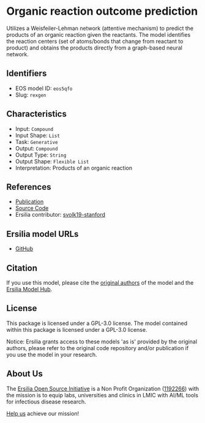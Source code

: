 # Organic reaction outcome prediction

Utilizes a Weisfeiler-Lehman network (attentive mechanism) to predict the products of an organic reaction given the reactants. The model identifies the reaction centers (set of atoms/bonds that change from reactant to product) and obtains the products directly from a graph-based neural network.

## Identifiers

* EOS model ID: `eos5qfo`
* Slug: `rexgen`

## Characteristics

* Input: `Compound`
* Input Shape: `List`
* Task: `Generative`
* Output: `Compound`
* Output Type: `String`
* Output Shape: `Flexible List`
* Interpretation: Products of an organic reaction

## References

* [Publication](https://arxiv.org/pdf/1709.04555v3.pdf)
* [Source Code](https://github.com/connorcoley/rexgen_direct)
* Ersilia contributor: [svolk19-stanford ](https://github.com/svolk19-stanford )

## Ersilia model URLs
* [GitHub](https://github.com/ersilia-os/eos5qfo)

## Citation

If you use this model, please cite the [original authors](https://arxiv.org/pdf/1709.04555v3.pdf) of the model and the [Ersilia Model Hub](https://github.com/ersilia-os/ersilia/blob/master/CITATION.cff).

## License

This package is licensed under a GPL-3.0 license. The model contained within this package is licensed under a GPL-3.0 license.

Notice: Ersilia grants access to these models 'as is' provided by the original authors, please refer to the original code repository and/or publication if you use the model in your research.

## About Us

The [Ersilia Open Source Initiative](https://ersilia.io) is a Non Profit Organization ([1192266](https://register-of-charities.charitycommission.gov.uk/charity-search/-/charity-details/5170657/full-print)) with the mission is to equip labs, universities and clinics in LMIC with AI/ML tools for infectious disease research.

[Help us](https://www.ersilia.io/donate) achieve our mission!